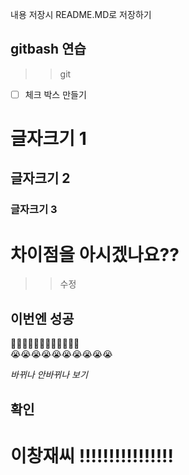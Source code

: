 내용
저장시
README.MD로 저장하기

## gitbash 연습
>> git
- [ ] 체크 박스 만들기
# 글자크기 1
## 글자크기 2
### 글자크기 3

# 차이점을 아시겠나요??

>>수정
## 이번엔 성공
🥱🥱🥱🥱🥱🥱🥱🥱🥱🥱🥱🥱<br>
😭😭😭😭😭😭😭😭😭😭

*바뀌나 안바뀌나 보기*
## 확인
# 이창재씨 !!!!!!!!!!!!!!!!
